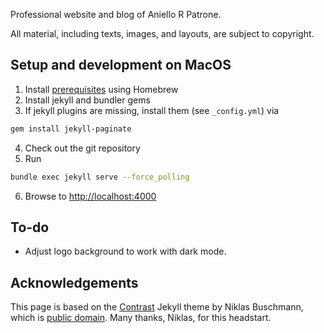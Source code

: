 Professional website and blog of Aniello R Patrone.

All material, including texts, images, and layouts, are subject to copyright.

## Setup and development on MacOS

1. Install [prerequisites](https://jekyllrb.com/docs/installation/macos/) using Homebrew
2. Install jekyll and bundler gems
3. If jekyll plugins are missing, install them (see ```_config.yml```) via
```bash
gem install jekyll-paginate
```
4. Check out the git repository
5. Run
```bash
bundle exec jekyll serve --force_polling
```
6. Browse to [http://localhost:4000](http://localhost:4000)

## To-do

* Adjust logo background to work with dark mode.

## Acknowledgements

This page is based on the [Contrast](https://github.com/niklasbuschmann/contrast) Jekyll theme by Niklas Buschmann, which is [public domain](http://unlicense.org/).
Many thanks, Niklas, for this headstart.
